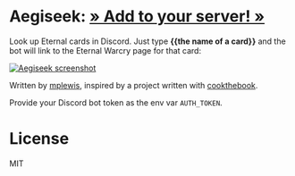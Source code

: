# Aegiseek: [» Add to your server! »](https://discordapp.com/oauth2/authorize?client_id=495803185382948874&scope=bot&permissions=2048)

Look up Eternal cards in Discord. Just type **{{the name of a card}}** and the bot will link to the Eternal Warcry page for that card:

[![Aegiseek screenshot](docs/screenshot.png)](https://discordapp.com/oauth2/authorize?client_id=495803185382948874&scope=bot&permissions=2048)

Written by [mplewis](https://github.com/mplewis), inspired by a project written with [cookthebook](https://github.com/cookthebook).

Provide your Discord bot token as the env var `AUTH_TOKEN`.

# License

MIT
